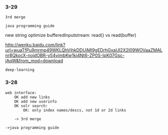 


### 3-29

    3rd merge

    java programming guide
new string optimize
bufferedInputstream: read() vs read(buffer)

http://wenku.baidu.com/link?url=wuaTfPu9mrmp49WKLQhVihkDDUiMI9gEDrhGxaUI2X2I09WOVaaZMALnr8QkocX-nojdOBR-y54vimbKw1ki4Nt6-ZP0S-IpK07Gsc-jAqW&from_mod=download

    deep-learning

### 3-28

    web interface:
        OK add new links
        OK add new userinfo
        OK solr search: 
            OK: only index names/descs, not 1d or 2d links

        -> 3rd merge

    ->java programming guide




